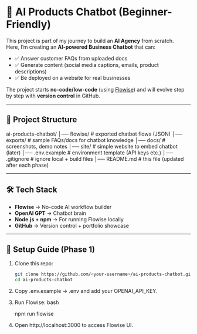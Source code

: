 # 🤖 AI Products Chatbot (Beginner-Friendly)

This project is part of my journey to build an **AI Agency** from scratch.  
Here, I’m creating an **AI-powered Business Chatbot** that can:

- ✅ Answer customer FAQs from uploaded docs  
- ✅ Generate content (social media captions, emails, product descriptions)  
- ✅ Be deployed on a website for real businesses  

The project starts **no-code/low-code** (using [Flowise](https://flowiseai.com/)) and will evolve step by step with **version control** in GitHub.

---

## 📂 Project Structure

ai-products-chatbot/
│── flowise/ # exported chatbot flows (JSON)
│── exports/ # sample FAQs/docs for chatbot knowledge
│── docs/ # screenshots, demo notes
│── site/ # simple website to embed chatbot (later)
│── .env.example # environment template (API keys etc.)
│── .gitignore # ignore local + build files
│── README.md # this file (updated after each phase)


---

## 🛠️ Tech Stack
- **Flowise** → No-code AI workflow builder  
- **OpenAI GPT** → Chatbot brain  
- **Node.js + npm** → For running Flowise locally  
- **GitHub** → Version control + portfolio showcase  

---

## 🚀 Setup Guide (Phase 1)
1. Clone this repo:
   ```bash
   git clone https://github.com/<your-username>/ai-products-chatbot.git
   cd ai-products-chatbot

2. Copy .env.example → .env and add your OPENAI_API_KEY.

3. Run Flowise:
    bash

    npm run flowise
    
4. Open http://localhost:3000 to access Flowise UI.

